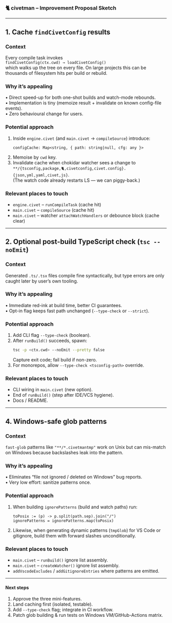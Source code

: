 
### 🐈 civetman – Improvement Proposal Sketch  

---

## 1.  Cache `findCivetConfig` results  

### Context  
Every compile task invokes  
`findCivetConfig(ctx.cwd) → loadCivetConfig()`  
which walks up the tree on every file. On large projects this can be thousands of filesystem hits per build or rebuild.

### Why it’s appealing  
• Direct speed-up for both one-shot builds and watch-mode rebounds.  
• Implementation is tiny (memoize result + invalidate on known config-file events).  
• Zero behavioural change for users.

### Potential approach  
1. Inside `engine.civet` (and `main.civet` → `compileSource`) introduce:  
   ```civet
   configCache: Map<string, { path: string|null, cfg: any }>
   ```  
2. Memoise by `cwd` key.  
3. Invalidate cache when chokidar watcher sees a change to  
   `**/{tsconfig,package,🐈,civetconfig,civet.config}.{json,yml,yaml,civet,js}`.  
   (The watch code already restarts LS — we can piggy-back.)  

### Relevant places to touch  
* `engine.civet` – `runCompileTask` (cache hit)  
* `main.civet`  – `compileSource` (cache hit)  
* `main.civet`  – watcher `attachWatchHandlers` or debounce block (cache clear)  

---

## 2.  Optional post-build TypeScript check (`tsc --noEmit`)  

### Context  
Generated `.ts/.tsx` files compile fine syntactically, but type errors are only caught later by user’s own tooling.

### Why it’s appealing  
• Immediate red-ink at build time, better CI guarantees.  
• Opt-in flag keeps fast path unchanged (`--type-check` or `--strict`).  

### Potential approach  
1. Add CLI flag `--type-check` (boolean).  
2. After `runBuild()` succeeds, spawn:  
   ```bash
   tsc -p <ctx.cwd> --noEmit --pretty false
   ```  
   Capture exit code; fail build if non-zero.  
3. For monorepos, allow `--type-check <tsconfig-path>` override.  

### Relevant places to touch  
* CLI wiring in `main.civet` (new option).  
* End of `runBuild()` (step after IDE/VCS hygiene).  
* Docs / README.  

---

## 4.  Windows-safe glob patterns  

### Context  
`fast-glob` patterns like `"**/*.civetmantmp"` work on Unix but can mis-match on Windows because backslashes leak into the pattern.

### Why it’s appealing  
• Eliminates “file not ignored / deleted on Windows” bug reports.  
• Very low effort: sanitize patterns once.

### Potential approach  
1. When building `ignorePatterns` (build and watch paths) run:  
   ```civet
   toPosix := (p) -> p.split(path.sep).join("/")
   ignorePatterns = ignorePatterns.map(toPosix)
   ```  
2. Likewise, when generating dynamic patterns (`tmpGlob`) for VS Code or gitignore, build them with forward slashes unconditionally.

### Relevant places to touch  
* `main.civet` – `runBuild()` ignore list assembly.  
* `main.civet` – `createWatcher()` ignore list assembly.  
* `addVscodeExcludes` / `addGitignoreEntries` where patterns are emitted.

---

#### Next steps  
1. Approve the three mini-features.  
2. Land caching first (isolated, testable).  
3. Add `--type-check` flag; integrate in CI workflow.  
4. Patch glob building & run tests on Windows VM/GitHub-Actions matrix.
